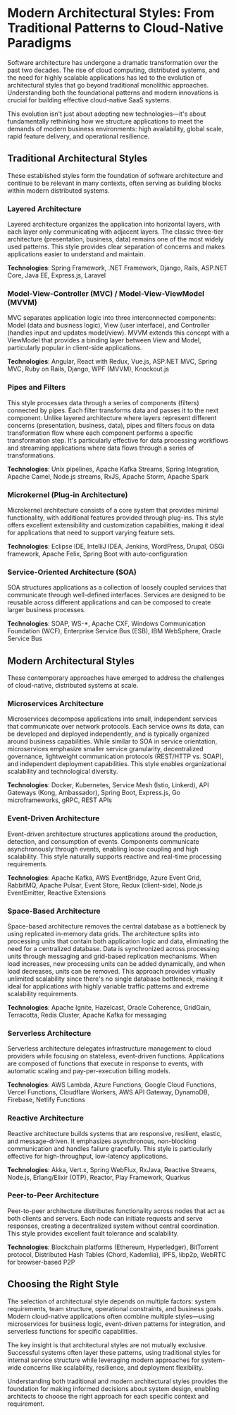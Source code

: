 # Modern Architectural Styles: From Traditional Patterns to Cloud-Native Paradigms

Software architecture has undergone a dramatic transformation over the past two decades. The rise of cloud computing, distributed systems, and the need for highly scalable applications has led to the evolution of architectural styles that go beyond traditional monolithic approaches. Understanding both the foundational patterns and modern innovations is crucial for building effective cloud-native SaaS systems.

This evolution isn't just about adopting new technologies—it's about fundamentally rethinking how we structure applications to meet the demands of modern business environments: high availability, global scale, rapid feature delivery, and operational resilience.

## Traditional Architectural Styles

These established styles form the foundation of software architecture and continue to be relevant in many contexts, often serving as building blocks within modern distributed systems.

### Layered Architecture

Layered architecture organizes the application into horizontal layers, with each layer only communicating with adjacent layers. The classic three-tier architecture (presentation, business, data) remains one of the most widely used patterns. This style provides clear separation of concerns and makes applications easier to understand and maintain.

**Technologies**: Spring Framework, .NET Framework, Django, Rails, ASP.NET Core, Java EE, Express.js, Laravel

### Model-View-Controller (MVC) / Model-View-ViewModel (MVVM)

MVC separates application logic into three interconnected components: Model (data and business logic), View (user interface), and Controller (handles input and updates model/view). MVVM extends this concept with a ViewModel that provides a binding layer between View and Model, particularly popular in client-side applications.

**Technologies**: Angular, React with Redux, Vue.js, ASP.NET MVC, Spring MVC, Ruby on Rails, Django, WPF (MVVM), Knockout.js

### Pipes and Filters

This style processes data through a series of components (filters) connected by pipes. Each filter transforms data and passes it to the next component. Unlike layered architecture where layers represent different concerns (presentation, business, data), pipes and filters focus on data transformation flow where each component performs a specific transformation step. It's particularly effective for data processing workflows and streaming applications where data flows through a series of transformations.

**Technologies**: Unix pipelines, Apache Kafka Streams, Spring Integration, Apache Camel, Node.js streams, RxJS, Apache Storm, Apache Spark

### Microkernel (Plug-in Architecture)

Microkernel architecture consists of a core system that provides minimal functionality, with additional features provided through plug-ins. This style offers excellent extensibility and customization capabilities, making it ideal for applications that need to support varying feature sets.

**Technologies**: Eclipse IDE, IntelliJ IDEA, Jenkins, WordPress, Drupal, OSGi framework, Apache Felix, Spring Boot with auto-configuration

### Service-Oriented Architecture (SOA)

SOA structures applications as a collection of loosely coupled services that communicate through well-defined interfaces. Services are designed to be reusable across different applications and can be composed to create larger business processes.

**Technologies**: SOAP, WS-*, Apache CXF, Windows Communication Foundation (WCF), Enterprise Service Bus (ESB), IBM WebSphere, Oracle Service Bus

## Modern Architectural Styles

These contemporary approaches have emerged to address the challenges of cloud-native, distributed systems at scale.

### Microservices Architecture

Microservices decompose applications into small, independent services that communicate over network protocols. Each service owns its data, can be developed and deployed independently, and is typically organized around business capabilities. While similar to SOA in service orientation, microservices emphasize smaller service granularity, decentralized governance, lightweight communication protocols (REST/HTTP vs. SOAP), and independent deployment capabilities. This style enables organizational scalability and technological diversity.

**Technologies**: Docker, Kubernetes, Service Mesh (Istio, Linkerd), API Gateways (Kong, Ambassador), Spring Boot, Express.js, Go microframeworks, gRPC, REST APIs

### Event-Driven Architecture

Event-driven architecture structures applications around the production, detection, and consumption of events. Components communicate asynchronously through events, enabling loose coupling and high scalability. This style naturally supports reactive and real-time processing requirements.

**Technologies**: Apache Kafka, AWS EventBridge, Azure Event Grid, RabbitMQ, Apache Pulsar, Event Store, Redux (client-side), Node.js EventEmitter, Reactive Extensions

### Space-Based Architecture

Space-based architecture removes the central database as a bottleneck by using replicated in-memory data grids. The architecture splits into processing units that contain both application logic and data, eliminating the need for a centralized database. Data is synchronized across processing units through messaging and grid-based replication mechanisms. When load increases, new processing units can be added dynamically, and when load decreases, units can be removed. This approach provides virtually unlimited scalability since there's no single database bottleneck, making it ideal for applications with highly variable traffic patterns and extreme scalability requirements.

**Technologies**: Apache Ignite, Hazelcast, Oracle Coherence, GridGain, Terracotta, Redis Cluster, Apache Kafka for messaging

### Serverless Architecture

Serverless architecture delegates infrastructure management to cloud providers while focusing on stateless, event-driven functions. Applications are composed of functions that execute in response to events, with automatic scaling and pay-per-execution billing models.

**Technologies**: AWS Lambda, Azure Functions, Google Cloud Functions, Vercel Functions, Cloudflare Workers, AWS API Gateway, DynamoDB, Firebase, Netlify Functions

### Reactive Architecture

Reactive architecture builds systems that are responsive, resilient, elastic, and message-driven. It emphasizes asynchronous, non-blocking communication and handles failure gracefully. This style is particularly effective for high-throughput, low-latency applications.

**Technologies**: Akka, Vert.x, Spring WebFlux, RxJava, Reactive Streams, Node.js, Erlang/Elixir (OTP), Reactor, Play Framework, Quarkus

### Peer-to-Peer Architecture

Peer-to-peer architecture distributes functionality across nodes that act as both clients and servers. Each node can initiate requests and serve responses, creating a decentralized system without central coordination. This style provides excellent fault tolerance and scalability.

**Technologies**: Blockchain platforms (Ethereum, Hyperledger), BitTorrent protocol, Distributed Hash Tables (Chord, Kademlia), IPFS, libp2p, WebRTC for browser-based P2P

## Choosing the Right Style

The selection of architectural style depends on multiple factors: system requirements, team structure, operational constraints, and business goals. Modern cloud-native applications often combine multiple styles—using microservices for business logic, event-driven patterns for integration, and serverless functions for specific capabilities.

The key insight is that architectural styles are not mutually exclusive. Successful systems often layer these patterns, using traditional styles for internal service structure while leveraging modern approaches for system-wide concerns like scalability, resilience, and deployment flexibility.

Understanding both traditional and modern architectural styles provides the foundation for making informed decisions about system design, enabling architects to choose the right approach for each specific context and requirement.